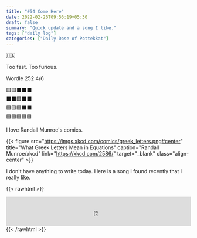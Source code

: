 ```yaml
---
title: "#54 Come Here"
date: 2022-02-26T09:56:19+05:30
draft: false
summary: "Quick update and a song I like."
tags: ["daily log"]
categories: ["Daily Dose of Pottekkat"]
---
```


🇺🇦

Too fast. Too furious.

Wordle 252 4/6

🟨🟨⬛⬛⬛\
⬛⬛🟩⬛⬛\
🟩🟨🟩⬛⬛\
🟩🟩🟩🟩🟩

I love Randall Munroe's comics.

{{< figure src="https://imgs.xkcd.com/comics/greek_letters.png#center" title="What Greek Letters Mean in Equations" caption="Randall Munroe/xkcd" link="https://xkcd.com/2586/" target="_blank" class="align-center" >}}

I don't have anything to write today. Here is a song I found recently that I really like.

{{< rawhtml >}}

<iframe src="https://open.spotify.com/embed/track/2A1bDBDHoKTTmyALQJ7zqU?utm_source=generator&theme=0" width="100%" height="80" frameBorder="0" allowfullscreen="" allow="autoplay; clipboard-write; encrypted-media; fullscreen; picture-in-picture"></iframe>
{{< /rawhtml >}}
